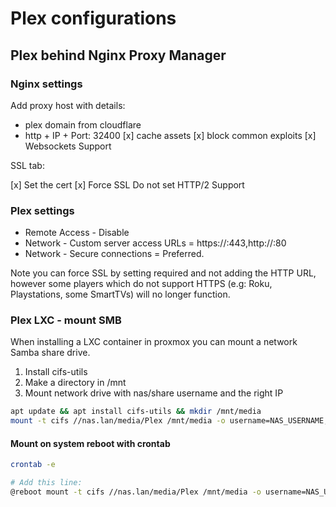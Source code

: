 # Plex configurations

## Plex behind Nginx Proxy Manager

### Nginx settings

Add proxy host with details:

- plex domain from cloudflare
- http + IP + Port: 32400
[x] cache assets
[x] block common exploits
[x] Websockets Support

SSL tab:

[x] Set the cert
[x] Force SSL
Do not set HTTP/2 Support

### Plex settings

- Remote Access - Disable
- Network - Custom server access URLs = https://<your-domain>:443,http://<your-domain>:80
- Network - Secure connections = Preferred.

Note you can force SSL by setting required and not adding the HTTP URL, however some players which do not support HTTPS (e.g: Roku, Playstations, some SmartTVs) will no longer function.


### Plex LXC - mount SMB

When installing a LXC container in proxmox you can mount a network Samba share drive.

1. Install cifs-utils
2. Make a directory in /mnt
2. Mount network drive with nas/share username and the right IP

```bash
apt update && apt install cifs-utils && mkdir /mnt/media
mount -t cifs //nas.lan/media/Plex /mnt/media -o username=NAS_USERNAME,password=NAS_PASSWORD

```

#### Mount on system reboot with crontab

```bash
crontab -e

# Add this line:
@reboot mount -t cifs //nas.lan/media/Plex /mnt/media -o username=NAS_USERNAME,password=NAS_PASSWORD

```